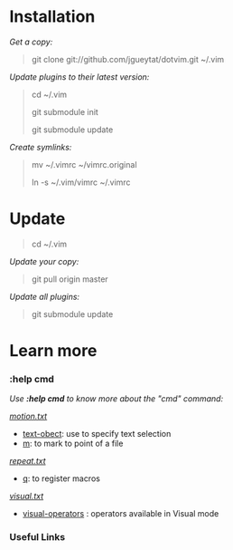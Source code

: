 Installation
============

*Get a copy:*

> git clone git://github.com/jgueytat/dotvim.git ~/.vim

*Update plugins to their latest version:*

> cd ~/.vim
>
> git submodule init
>
> git submodule update

*Create symlinks:*

> mv ~/.vimrc ~/vimrc.original
>
> ln -s ~/.vim/vimrc ~/.vimrc

Update
======

> cd ~/.vim

*Update your copy:*

> git pull origin master

*Update all plugins:*

> git submodule update

Learn more
==========

### :help cmd

*Use **:help cmd** to know more about the "cmd" command:*

*[motion.txt](http://vimdoc.sourceforge.net/htmldoc/motion.html "Vim documentation: motion")*

- [text-obect](http://vimdoc.sourceforge.net/htmldoc/motion.html#text-objects): use to specify text selection
- [m](http://vimdoc.sourceforge.net/htmldoc/motion.html#mark): to mark to point of a file

*[repeat.txt](http://vimdoc.sourceforge.net/htmldoc/repeat.html "Vim documentation: repeat")*

- [q](http://vimdoc.sourceforge.net/htmldoc/repeat.html#complex-repeat): to register macros

*[visual.txt](http://vimdoc.sourceforge.net/htmldoc/visual.html "Vim documentation: visual")*

- [visual-operators](http://vimdoc.sourceforge.net/htmldoc/visual.html#visual-operators) : operators available in Visual mode

### Useful Links

